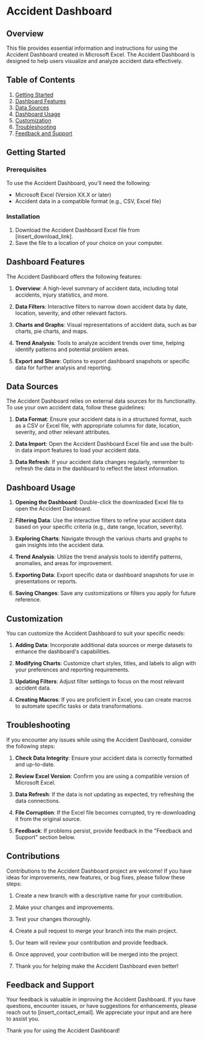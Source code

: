 
# Accident Dashboard 

## Overview


This file provides essential information and instructions for using the Accident Dashboard created in Microsoft Excel. The Accident Dashboard is designed to help users visualize and analyze accident data effectively.



## Table of Contents

1. [Getting Started](#getting-started)
2. [Dashboard Features](#dashboard-features)
3. [Data Sources](#data-sources)
4. [Dashboard Usage](#dashboard-usage)
5. [Customization](#customization)
6. [Troubleshooting](#troubleshooting)
7. [Feedback and Support](#feedback-and-support)

## Getting Started

### Prerequisites

To use the Accident Dashboard, you'll need the following:

- Microsoft Excel (Version XX.X or later)
- Accident data in a compatible format (e.g., CSV, Excel file)

### Installation

1. Download the Accident Dashboard Excel file from [insert_download_link].
2. Save the file to a location of your choice on your computer.

## Dashboard Features

The Accident Dashboard offers the following features:

1. **Overview**: A high-level summary of accident data, including total accidents, injury statistics, and more.

2. **Data Filters**: Interactive filters to narrow down accident data by date, location, severity, and other relevant factors.

3. **Charts and Graphs**: Visual representations of accident data, such as bar charts, pie charts, and maps.

4. **Trend Analysis**: Tools to analyze accident trends over time, helping identify patterns and potential problem areas.

5. **Export and Share**: Options to export dashboard snapshots or specific data for further analysis and reporting.

## Data Sources

The Accident Dashboard relies on external data sources for its functionality. To use your own accident data, follow these guidelines:

1. **Data Format**: Ensure your accident data is in a structured format, such as a CSV or Excel file, with appropriate columns for date, location, severity, and other relevant attributes.

2. **Data Import**: Open the Accident Dashboard Excel file and use the built-in data import features to load your accident data.

3. **Data Refresh**: If your accident data changes regularly, remember to refresh the data in the dashboard to reflect the latest information.

## Dashboard Usage

1. **Opening the Dashboard**: Double-click the downloaded Excel file to open the Accident Dashboard.

2. **Filtering Data**: Use the interactive filters to refine your accident data based on your specific criteria (e.g., date range, location, severity).

3. **Exploring Charts**: Navigate through the various charts and graphs to gain insights into the accident data.

4. **Trend Analysis**: Utilize the trend analysis tools to identify patterns, anomalies, and areas for improvement.

5. **Exporting Data**: Export specific data or dashboard snapshots for use in presentations or reports.

6. **Saving Changes**: Save any customizations or filters you apply for future reference.

## Customization

You can customize the Accident Dashboard to suit your specific needs:

1. **Adding Data**: Incorporate additional data sources or merge datasets to enhance the dashboard's capabilities.

2. **Modifying Charts**: Customize chart styles, titles, and labels to align with your preferences and reporting requirements.

3. **Updating Filters**: Adjust filter settings to focus on the most relevant accident data.

4. **Creating Macros**: If you are proficient in Excel, you can create macros to automate specific tasks or data transformations.

## Troubleshooting

If you encounter any issues while using the Accident Dashboard, consider the following steps:

1. **Check Data Integrity**: Ensure your accident data is correctly formatted and up-to-date.

2. **Review Excel Version**: Confirm you are using a compatible version of Microsoft Excel.

3. **Data Refresh**: If the data is not updating as expected, try refreshing the data connections.

4. **File Corruption**: If the Excel file becomes corrupted, try re-downloading it from the original source.

5. **Feedback**: If problems persist, provide feedback in the "Feedback and Support" section below.

## Contributions
Contributions to the Accident Dashboard project are welcome! If you have ideas for improvements, new features, or bug fixes, please follow these steps:



1. Create a new branch with a descriptive name for your contribution.

2. Make your changes and improvements.

3. Test your changes thoroughly.

4. Create a pull request to merge your branch into the main project.

5. Our team will review your contribution and provide feedback.

6. Once approved, your contribution will be merged into the project.

7. Thank you for helping make the Accident Dashboard even better!



## Feedback and Support

Your feedback is valuable in improving the Accident Dashboard. If you have questions, encounter issues, or have suggestions for enhancements, please reach out to [insert_contact_email]. We appreciate your input and are here to assist you.

Thank you for using the Accident Dashboard!


